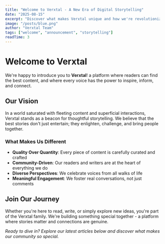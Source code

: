 ```yaml
---
title: "Welcome to Verxtal - A New Era of Digital Storytelling"
date: "2025-08-15"
excerpt: "Discover what makes Verxtal unique and how we're revolutionizing the way stories are told in the digital age."
image: "/posts/blue.png"
author: "Verxtal Team"
tags: ["welcome", "announcement", "storytelling"]
readTime: 3
---
```


# Welcome to Verxtal

We're happy to introduce you to **Verxtal**! a platform where readers can find the best content, and where every voice has the power to inspire, inform, and connect.

## Our Vision

In a world saturated with fleeting content and superficial interactions, Verxtal stands as a beacon for thoughtful storytelling. We believe that the best stories don't just entertain; they enlighten, challenge, and bring people together.

### What Makes Us Different

- **Quality Over Quantity**: Every piece of content is carefully curated and crafted
- **Community-Driven**: Our readers and writers are at the heart of everything we do  
- **Diverse Perspectives**: We celebrate voices from all walks of life
- **Meaningful Engagement**: We foster real conversations, not just comments

## Join Our Journey

Whether you're here to read, write, or simply explore new ideas, you're part of the Verxtal family. We're building something special together - a platform where stories matter and connections are genuine.

*Ready to dive in? Explore our latest articles below and discover what makes our community so special.*